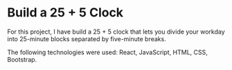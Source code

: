 # Build a 25 + 5 Clock
For this project, I have build a 25 + 5 clock that lets you divide your workday into 25-minute blocks separated by five-minute breaks.

The following technologies were used: React, JavaScript, HTML, CSS, Bootstrap.
